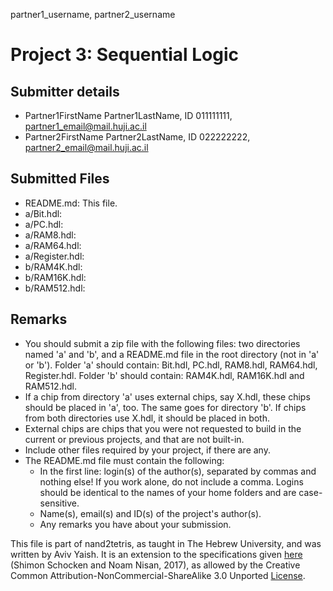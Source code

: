 partner1_username, partner2_username

# Project 3: Sequential Logic

## Submitter details

- Partner1FirstName Partner1LastName, ID 011111111, partner1_email@mail.huji.ac.il
- Partner2FirstName Partner2LastName, ID 022222222, partner2_email@mail.huji.ac.il

## Submitted Files

- README.md: This file.
- a/Bit.hdl:
- a/PC.hdl:
- a/RAM8.hdl:
- a/RAM64.hdl:
- a/Register.hdl:
- b/RAM4K.hdl:
- b/RAM16K.hdl:
- b/RAM512.hdl:

## Remarks

- You should submit a zip file with the following files:
  two directories named 'a' and 'b', and a README.md file in the root directory
  (not in 'a' or 'b').
  Folder 'a' should contain: Bit.hdl, PC.hdl, RAM8.hdl, RAM64.hdl, Register.hdl.
  Folder 'b' should contain: RAM4K.hdl, RAM16K.hdl and RAM512.hdl.
- If a chip from directory 'a' uses external chips, say X.hdl, these chips
  should be placed in 'a', too. The same goes for directory 'b'. If chips from
  both directories use X.hdl, it should be placed in both.
- External chips are chips that you were not requested to build in the current
  or previous projects, and that are not built-in.
- Include other files required by your project, if there are any.
- The README.md file must contain the following:
  - In the first line: login(s) of the author(s), separated by commas and
    nothing else! If you work alone, do not include a comma.
    Logins should be identical to the names of your home folders and are
    case-sensitive.
  - Name(s), email(s) and ID(s) of the project's author(s).
  - Any remarks you have about your submission.

This file is part of nand2tetris, as taught in The Hebrew University, and
was written by Aviv Yaish. It is an extension to the specifications given
[here](https://www.nand2tetris.org) (Shimon Schocken and Noam Nisan, 2017),
as allowed by the Creative Common Attribution-NonCommercial-ShareAlike 3.0
Unported [License](https://creativecommons.org/licenses/by-nc-sa/3.0/).
